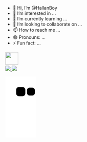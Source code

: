 - 👋 Hi, I’m @HallanBoy
- 👀 I’m interested in ...
- 🌱 I’m currently learning ...
- 💞️ I’m looking to collaborate on ...
- 📫 How to reach me ...
- 😄 Pronouns: ...
- ⚡ Fun fact: ...

<img loading="lazy" src="https://cdn.jsdelivr.net/gh/devicons/devicon/icons/git/git-original.svg" width="40" height="40"/>

<div>
<a href="https://github.com/HallanBoy">
<img loading="lazy" height="180em" src="https://github-readme-stats.vercel.app/api/top-langs/?username=HallanBoy&layout=compact&langs_count=7&theme=dracula"/>
<img loading="lazy" height="180em" src="https://github-readme-stats.vercel.app/api?username=HallanBoy&show_icons=true&theme=dracula&include_all_commits=true&count_private=true"/>
</div>

![snake gif](https://github.com/HallanBoy/HallanBoy/blob/output/github-contribution-grid-snake.svg)
